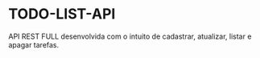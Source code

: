 # TODO-LIST-API

API REST FULL desenvolvida com o intuito de cadastrar, atualizar, listar e apagar tarefas.
